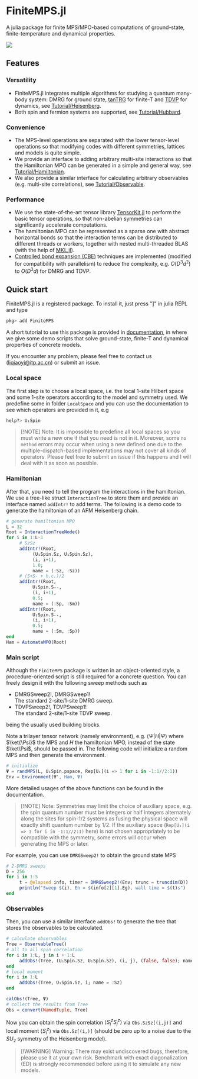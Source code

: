 # FiniteMPS.jl

A julia package for finite MPS/MPO-based computations of ground-state, finite-temperature and dynamical properties.

[![][docs-latest-img]][docs-latest-url]

[docs-latest-img]: https://img.shields.io/badge/docs-latest-blue.svg
[docs-latest-url]: https://qiaoyi-li.github.io/FiniteMPS.jl/dev


## Features
### Versatility
- FiniteMPS.jl integrates multiple algorithms for studying a quantum many-body system: DMRG for ground state, [tanTRG](https://doi.org/10.1103/PhysRevLett.130.226502) for finite-T and [TDVP](https://journals.aps.org/prl/abstract/10.1103/PhysRevLett.107.070601) for dynamics, see [Tutorial/Heisenberg](https://qiaoyi-li.github.io/FiniteMPS.jl/dev/tutorial/heisenberg).
- Both spin and fermion systems are supported, see [Tutorial/Hubbard](https://qiaoyi-li.github.io/FiniteMPS.jl/dev/tutorial/hubbard).

### Convenience
- The MPS-level operations are separated with the lower tensor-level operations so that modifying codes with different symmetries, lattices and models is quite simple.
- We provide an interface to adding arbitrary multi-site interactions so that the Hamiltonian MPO can be generated in a simple and general way, see [Tutorial/Hamiltonian](https://qiaoyi-li.github.io/FiniteMPS.jl/dev/tutorial/hamiltonian).
- We also provide a similar interface for calculating arbitrary observables (e.g. multi-site correlations), see [Tutorial/Observable](https://qiaoyi-li.github.io/FiniteMPS.jl/dev/tutorial/observable). 

### Performance
- We use the state-of-the-art tensor library [TensorKit.jl](https://github.com/Jutho/TensorKit.jl) to perform the basic tensor operations, so that non-abelian symmetries can significantly accelerate computations.
- The hamiltonian MPO can be represented as a sparse one with abstract horizontal bonds so that the interaction terms can be distributed to different threads or workers, together with nested multi-threaded BLAS (with the help of [MKL.jl](https://github.com/JuliaLinearAlgebra/MKL.jl)).
- [Controlled bond expansion (CBE)](https://doi.org/10.1103/PhysRevLett.130.246402) techniques are implemented (modified for compatibility with parallelism) to reduce the complexity, e.g. $O(D^3d^2)$ to $O(D^3d)$ for DMRG and TDVP.

## Quick start
FiniteMPS.jl is a registered package. To install it, just press "]" in julia REPL and type
```julia
pkg> add FiniteMPS
```
 
A short tutorial to use this package is provided in [documentation](https://qiaoyi-li.github.io/FiniteMPS.jl/dev/), in where we give some demo scripts that solve ground-state, finite-T and dynamical properties of concrete models. 

If you encounter any problem, please feel free to contact us (liqiaoyi@itp.ac.cn) or submit an issue.

### Local space
The first step is to choose a local space, i.e. the local 1-site Hilbert space and some 1-site operators according to the model and symmetry used. We predefine some in folder `LocalSpace` and you can use the documentation to see which operators are provided in it, e.g 
```julia 
help?> U₁Spin
```
> [!NOTE] Note:
It is impossible to predefine all local spaces so you must write a new one if that you need is not in it. Moreover, some `no method` errors may occur when using a new defined one due to the multiple-dispatch-based implementations may not cover all kinds of operators. Please feel free to submit an issue if this happens and I will deal with it as soon as possible.

### Hamiltonian
After that, you need to tell the program the interactions in the hamiltonian. We use a tree-like struct `InteractionTree` to store them and provide an interface named `addIntr!` to add terms. The following is a demo code to generate the hamiltonian of an AFM Heisenberg chain.
```julia
# generate hamiltonian MPO
L = 32
Root = InteractionTreeNode()
for i in 1:L-1
     # SzSz
     addIntr!(Root,
          (U₁Spin.Sz, U₁Spin.Sz),
          (i, i+1),
          1.0;
          name = (:Sz, :Sz))
     # (S+S- + h.c.)/2
     addIntr!(Root, 
          U₁Spin.S₊₋,
          (i, i+1),
          0.5;
          name = (:Sp, :Sm))
     addIntr!(Root,
          U₁Spin.S₋₊,
          (i, i+1),
          0.5;
          name = (:Sm, :Sp))
end
Ham = AutomataMPO(Root)
```

### Main script
Although the `FiniteMPS` package is written in an object-oriented style, a procedure-oriented script is still required for a concrete question. You can freely design it with the following sweep methods such as 
- DMRGSweep2!, DMRGSweep1!\
   The standard 2-site/1-site DMRG sweep.
- TDVPSweep2!, TDVPSweep1!\
   The standard 2-site/1-site TDVP sweep.

being the usually used building blocks.

Note a trilayer tensor network (namely environment), e.g. $\langle \Psi|H|\Psi\rangle$ where $\ket{\Psi}$ the MPS and $H$ the hamiltonian MPO, instead of the state $\ket\Psi$, should be passed in. The following code will initialize a random MPS and then generate the environment.
```julia
# initialize
Ψ = randMPS(L, U₁Spin.pspace, Rep[U₁](i => 1 for i in -1:1//2:1))
Env = Environment(Ψ', Ham, Ψ)
```
More detailed usages of the above functions can be found in the documentation.

> [!NOTE] Note: 
Symmetries may limit the choice of auxiliary space, e.g. the spin quantum number must be integers or half integers alternately along the sites for spin-1/2 systems as fusing the physical space will exactly shift quantum number by 1/2. If the auxiliary space (`Rep[U₁](i => 1 for i in -1:1//2:1)` here) is not chosen appropriately to be compatible with the symmetry, some errors will occur when generating the MPS or later.

For example, you can use `DMRGSweep2!` to obtain the ground state MPS
```julia
# 2-DMRG sweeps
D = 256
for i in 1:5
     t = @elapsed info, timer = DMRGSweep2!(Env; trunc = truncdim(D))
     println("Sweep $(i), En = $(info[2][1].Eg), wall time = $(t)s")
end
```

### Observables
Then, you can use a similar interface `addObs!` to generate the tree that stores the observables to be calculated.
```julia
# calculate observables
Tree = ObservableTree()
# all to all spin correlation
for i in 1:L, j in i + 1:L
     addObs!(Tree, (U₁Spin.Sz, U₁Spin.Sz), (i, j), (false, false); name = (:Sz, :Sz))
end
# local moment
for i in 1:L
     addObs!(Tree, U₁Spin.Sz, i; name = :Sz)
end

calObs!(Tree, Ψ)
# collect the results from Tree
Obs = convert(NamedTuple, Tree)
```

Now you can obtain the spin correlation $\langle S_i^z S_j^z\rangle$ via `Obs.SzSz[(i,j)]` and local moment $\langle S_i^z \rangle$ via `Obs.Sz[(i,)]` (should be zero up to a noise due to the $SU_2$ symmetry of the Heisenberg model).

> [!WARNING] Warning:
  There may exist undiscovered bugs, therefore, please use it at your own risk. Benchmark with exact diagonalization (ED) is strongly recommended before using it to simulate any new models.

## 
